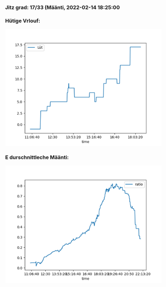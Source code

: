 ### Jitz grad: 17/33 (Määnti, 2022-02-14 18:25:00

### Hütige Vrlouf:
![Graph](Today.png)

### E durschnittleche Määnti:
![Graph](Määnti.png)